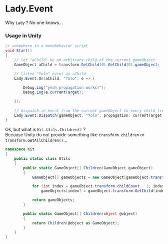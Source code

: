 # Lady.Event

Why `Lady` ? No one knows...

### Usage in Unity
```c#
// somewhere in a monobehavior script
void Start()
{
    // let "aChild" be an arbitrary child of the current gameObject
    GameObject aChild = transform.GetChild(0).GetChild(0).gameObject;
    
    // listen "Yolo" event on aChild
    Lady.Event.On(aChild, "Yolo", e => {

        Debug.Log("yeah propagation works!");
        Debug.Log(e.currentTarget);

    });
    
    // dispatch an event from the current gameObject to every child (recursively, children and grandchildren)
    Lady.Event.Dispatch(gameObject, "Yolo", propagation: currentTarget => Kit.Utils.Children(currentTarget));
}
```

Ok, but what is `Kit.Utils.Children()` ?  
Because Unity do not provide something like `transform.children` or `transform.GetAllChildren()`...
```c#
namespace Kit
{
    public static class Utils
    {
        public static GameObject[] Children(GameObject gameObject)
        {
            GameObject[] gameObjects = new GameObject[gameObject.transform.childCount];

            for (int index = gameObject.transform.childCount - 1; index >= 0; index--)
                gameObjects[index] = gameObject.transform.GetChild(index).gameObject;

            return gameObjects;
        }

        public static GameObject[] Children(object @object)
        {
            return Children(@object as GameObject);
        }
    }
}
```
